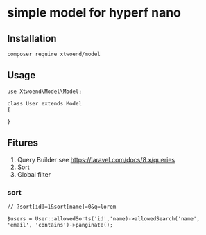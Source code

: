 # simple model for hyperf nano


## Installation

```
composer require xtwoend/model
```

## Usage

```
use Xtwoend\Model\Model;

class User extends Model
{

}

```

## Fitures

1. Query Builder  see https://laravel.com/docs/8.x/queries
2. Sort 
3. Global filter

### sort

```
// ?sort[id]=1&sort[name]=0&q=lorem

$users = User::allowedSorts('id','name)->allowedSearch('name', 'email', 'contains')->panginate();

```


